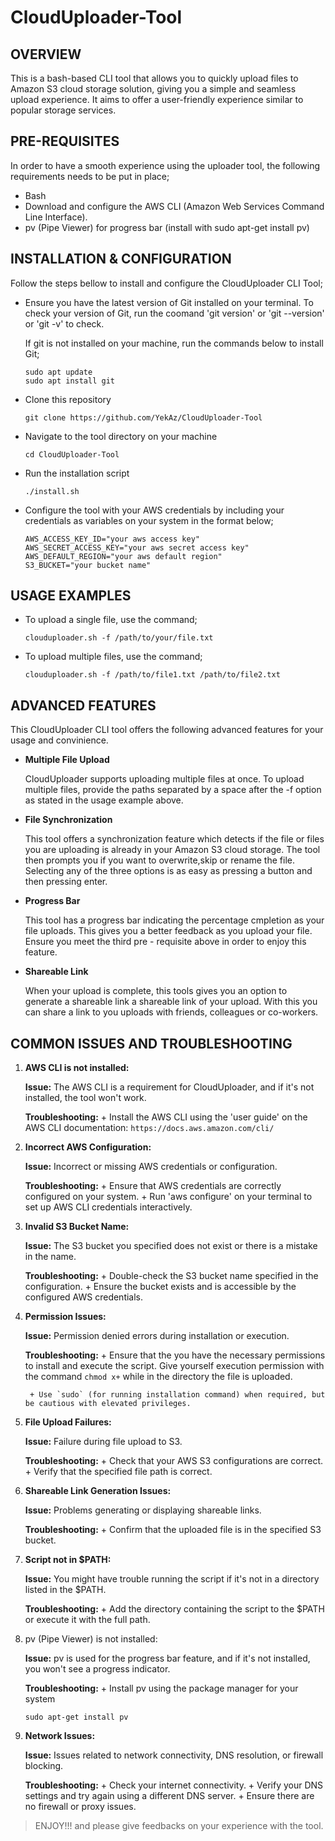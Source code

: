 # CloudUploader-Tool

## OVERVIEW

This is a bash-based CLI tool that allows you to quickly upload files to Amazon S3 cloud storage solution, giving you a simple and seamless upload experience. It aims to offer a user-friendly experience similar to popular storage services.

 
## PRE-REQUISITES

In order to have a smooth experience using the uploader tool, the following requirements needs to be put in place;

+ Bash
+ Download and configure the AWS CLI (Amazon Web Services Command Line Interface).
+ pv (Pipe Viewer) for progress bar (install with sudo apt-get install pv)


## INSTALLATION & CONFIGURATION

Follow the steps bellow to install and configure the CloudUploader CLI Tool;

+ Ensure you have the latest version of Git installed on your terminal. To check your version of Git, run the coomand 'git version' or 'git --version' or 'git -v' to check.

   If git is not installed on your machine, run the commands below to install Git;

	 ```
	 sudo apt update
	 sudo apt install git
	 ```

+ Clone this  repository

	```
	git clone https://github.com/YekAz/CloudUploader-Tool
	```

+ Navigate to the tool directory on your machine

	```
	cd CloudUploader-Tool
	```

+ Run the installation script

	```
	./install.sh
	```

+ Configure the tool with your AWS credentials by including your credentials as variables on your system in the format below;

	```
	AWS_ACCESS_KEY_ID="your aws access key"
	AWS_SECRET_ACCESS_KEY="your aws secret access key"
	AWS_DEFAULT_REGION="your aws default region"
	S3_BUCKET="your bucket name"
	```

	
## USAGE EXAMPLES

+ To upload a single file, use the command;

	```
	clouduploader.sh -f /path/to/your/file.txt
	```

+ To upload multiple files, use the command;

	```
	clouduploader.sh -f /path/to/file1.txt /path/to/file2.txt
	```


## ADVANCED FEATURES

This CloudUploader CLI tool offers the following advanced features for your usage and convinience.

+ **Multiple File Upload**

   CloudUploader supports uploading multiple files at once. To upload multiple files, provide the paths separated by a space after the -f option as stated in the usage example above.

+ **File Synchronization**

   This tool offers a synchronization feature which detects if the file or files you are uploading is already in your Amazon S3 cloud storage. The tool then prompts you if you want to overwrite,skip or rename the file. Selecting any of the three options is as easy as pressing a button and then pressing enter.

+ **Progress Bar**

   This tool has a progress bar indicating the percentage cmpletion as your file uploads. This gives you a better feedback as you upload your file. Ensure you meet the third  pre - requisite above in order to enjoy this feature.

+ **Shareable Link**

   When your upload is complete, this tools gives you an option to generate a shareable link a shareable link of your upload. With this you can share a link to you uploads with friends, colleagues or co-workers.


## COMMON ISSUES AND TROUBLESHOOTING

1. **AWS CLI is not installed:**

 	**Issue:** The AWS CLI is a requirement for CloudUploader, and if it's not installed, the tool won't work.
 
 	**Troubleshooting:**
        + Install the AWS CLI using the 'user guide' on the AWS CLI documentation: `https://docs.aws.amazon.com/cli/`

2. **Incorrect AWS Configuration:**

 	**Issue:** Incorrect or missing AWS credentials or configuration.

 	**Troubleshooting:**
        + Ensure that AWS credentials are correctly configured on your system.
        + Run 'aws configure' on your terminal to set up AWS CLI credentials interactively.

3. **Invalid S3 Bucket Name:**

 	**Issue:** The S3 bucket you specified does not exist or there is a mistake in the name.

 	**Troubleshooting:**
        + Double-check the S3 bucket name specified in the configuration.
        + Ensure the bucket exists and is accessible by the configured AWS credentials.

4. **Permission Issues:**

 	**Issue:** Permission denied errors during installation or execution.

 	**Troubleshooting:**
        + Ensure that the you have the necessary permissions to install and execute the script. Give yourself execution permission with the command `chmod x+` while in the directory the file is uploaded.

        + Use `sudo` (for running installation command) when required, but be cautious with elevated privileges.

5. **File Upload Failures:**

 	**Issue:** Failure during file upload to S3.

 	**Troubleshooting:**
        + Check that your AWS S3 configurations are correct.
        + Verify that the specified file path is correct.

6. **Shareable Link Generation Issues:**

 	**Issue:** Problems generating or displaying shareable links.

 	**Troubleshooting:**
        + Confirm that the uploaded file is in the specified S3 bucket.

7. **Script not in $PATH:**

  	**Issue:** You might have trouble running the script if it's not in a directory listed in the $PATH.

  	**Troubleshooting:**
        + Add the directory containing the script to the $PATH or execute it with the full path.

8. pv (Pipe Viewer) is not installed:

  	**Issue:** pv is used for the progress bar feature, and if it's not installed, you won't see a progress indicator.

  	**Troubleshooting:**
        + Install pv using the package manager for your system

	```
	sudo apt-get install pv
	```

9. 	**Network Issues:**

  	**Issue:** Issues related to network connectivity, DNS resolution, or firewall blocking.

  	**Troubleshooting:**
        + Check your internet connectivity.
        + Verify your DNS settings and try again using a different DNS server.
        + Ensure there are no firewall or proxy issues. 


 > ENJOY!!! and please give feedbacks on your experience with the tool.
